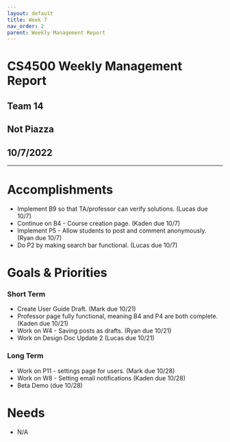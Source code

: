 ```yaml
---
layout: default
title: Week 7
nav_order: 2
parent: Weekly Management Report
---
```

# CS4500 Weekly Management Report 
## Team 14
## Not Piazza
## 10/7/2022
***

# Accomplishments
- Implement B9 so that TA/professor can verify solutions. (Lucas due 10/7)
- Continue on B4 - Course creation page. (Kaden due 10/7)
- Implement P5 - Allow students to post and comment anonymously. (Ryan due 10/7)
- Do P2 by making search bar functional. (Lucas due 10/7)

# Goals & Priorities
### Short Term
- Create User Guide Draft. (Mark due 10/21)
- Professor page fully functional, meaning B4 and P4 are both complete. (Kaden due 10/21)
- Work on W4 - Saving posts as drafts. (Ryan due 10/21)
- Work on Design Doc Update 2 (Lucas due 10/21) 

### Long Term
- Work on P11 - settings page for users. (Mark due 10/28)
- Work on W8 - Setting email notifications (Kaden due 10/28)
- Beta Demo (due 10/28)

# Needs
- N/A